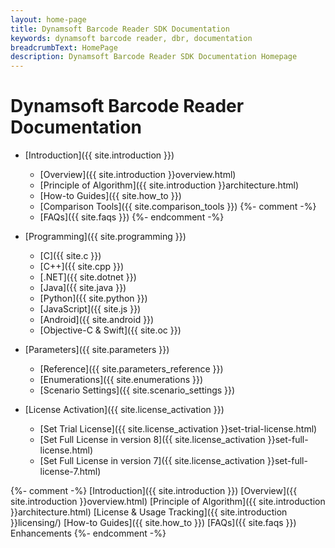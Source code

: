 ```yaml
---
layout: home-page
title: Dynamsoft Barcode Reader SDK Documentation
keywords: dynamsoft barcode reader, dbr, documentation
breadcrumbText: HomePage
description: Dynamsoft Barcode Reader SDK Documentation Homepage
---
```


# Dynamsoft Barcode Reader Documentation  


- [Introduction]({{ site.introduction }})
   - [Overview]({{ site.introduction }}overview.html)
   - [Principle of Algorithm]({{ site.introduction }}architecture.html)
   - [How-to Guides]({{ site.how_to }})
   - [Comparison Tools]({{ site.comparison_tools }})
   {%- comment -%}
   - [FAQs]({{ site.faqs }})
   {%- endcomment -%}
   

- [Programming]({{ site.programming }})
   - [C]({{ site.c }})
   - [C++]({{ site.cpp }})
   - [.NET]({{ site.dotnet }})
   - [Java]({{ site.java }})
   - [Python]({{ site.python }})
   - [JavaScript]({{ site.js }})
   - [Android]({{ site.android }})
   - [Objective-C & Swift]({{ site.oc }})
   
- [Parameters]({{ site.parameters }})
   - [Reference]({{ site.parameters_reference }})
   - [Enumerations]({{ site.enumerations }})
   - [Scenario Settings]({{ site.scenario_settings }})

- [License Activation]({{ site.license_activation }})
   - [Set Trial License]({{ site.license_activation }}set-trial-license.html)
   - [Set Full License in version 8]({{ site.license_activation }}set-full-license.html)
   - [Set Full License in version 7]({{ site.license_activation }}set-full-license-7.html)

{%- comment -%}
 [Introduction]({{ site.introduction }})
 [Overview]({{ site.introduction }}overview.html)
 [Principle of Algorithm]({{ site.introduction }}architecture.html)
 [License & Usage Tracking]({{ site.introduction }}licensing/)
 [How-to Guides]({{ site.how_to }})
 [FAQs]({{ site.faqs }})
 Enhancements
{%- endcomment -%}


